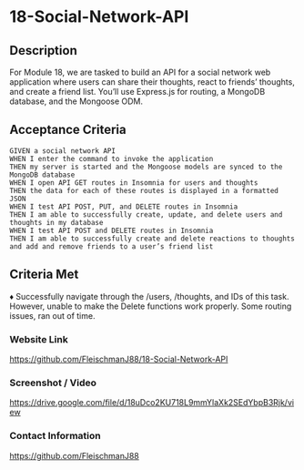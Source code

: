 # 18-Social-Network-API

## <strong>Description</strong>

For Module 18, we are tasked to build an API for a social network web application where users can share their thoughts, react to friends’ thoughts, and create a friend list. You’ll use Express.js for routing, a MongoDB database, and the Mongoose ODM.

## <strong>Acceptance Criteria</strong>

    GIVEN a social network API
    WHEN I enter the command to invoke the application
    THEN my server is started and the Mongoose models are synced to the MongoDB database
    WHEN I open API GET routes in Insomnia for users and thoughts
    THEN the data for each of these routes is displayed in a formatted JSON
    WHEN I test API POST, PUT, and DELETE routes in Insomnia
    THEN I am able to successfully create, update, and delete users and thoughts in my database
    WHEN I test API POST and DELETE routes in Insomnia
    THEN I am able to successfully create and delete reactions to thoughts and add and remove friends to a user’s friend list


## <strong>Criteria Met</strong>

♦ Successfully navigate through the /users, /thoughts, and IDs of this task. However, unable to make the Delete functions work properly. Some routing issues, ran out of time.

### <strong>Website Link</strong>

https://github.com/FleischmanJ88/18-Social-Network-API
### <strong>Screenshot / Video</strong>

https://drive.google.com/file/d/18uDco2KU718L9mmYlaXk2SEdYbpB3Rjk/view

### <strong>Contact Information</strong>

https://github.com/FleischmanJ88

